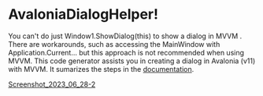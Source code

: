 # AvaloniaDialogHelper!

You can't do just Window1.ShowDialog(this) to show a dialog in MVVM . There are workarounds, such as accessing the MainWindow with Application.Current... but this approach is not recommended when using MVVM.
This code generator assists you in creating a dialog in Avalonia (v11) with MVVM. It sumarizes the steps in the [documentation](https://docs.avaloniaui.net/docs/next/tutorials/music-store-app/opening-a-dialog#show-dialog).

[Screenshot_2023_06_28-2](https://github.com/spinalcord/AvaloniaDialogHelper/assets/4529150/9d8fb668-2aa5-494e-8b97-d95b58ab354d)
